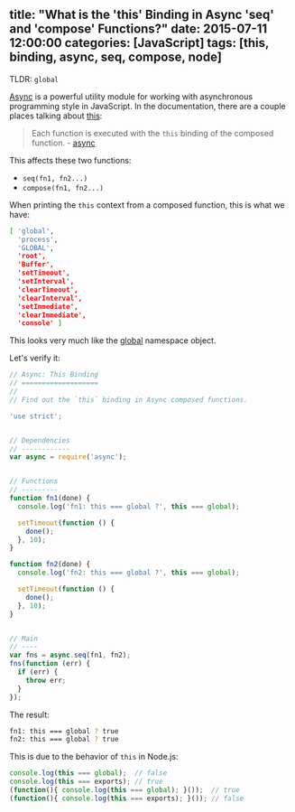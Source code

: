 title: "What is the 'this' Binding in Async 'seq' and 'compose' Functions?"
date: 2015-07-11 12:00:00
categories: [JavaScript]
tags: [this, binding, async, seq, compose, node]
---

TLDR: `global`

<!-- more -->

[Async] is a powerful utility module for working with asynchronous programming style in JavaScript. In the documentation, there are a couple places talking about [this]:

> Each function is executed with the `this` binding of the composed function. - [async]

This affects these two functions:

 - `seq(fn1, fn2...)`
 - `compose(fn1, fn2...)`

When printing the `this` context from a composed function, this is what we have:

```sh
[ 'global',
  'process',
  'GLOBAL',
  'root',
  'Buffer',
  'setTimeout',
  'setInterval',
  'clearTimeout',
  'clearInterval',
  'setImmediate',
  'clearImmediate',
  'console' ]
```

This looks very much like the [global] namespace object.

Let's verify it:

```js
// Async: This Binding
// ===================
//
// Find out the `this` binding in Async composed functions.

'use strict';


// Dependencies
// ------------
var async = require('async');


// Functions
// ---------
function fn1(done) {
  console.log('fn1: this === global ?', this === global);

  setTimeout(function () {
    done();
  }, 10);
}

function fn2(done) {
  console.log('fn2: this === global ?', this === global);

  setTimeout(function () {
    done();
  }, 10);
}


// Main
// ----
var fns = async.seq(fn1, fn2);
fns(function (err) {
  if (err) {
    throw err;
  }
});
```

The result:

```sh
fn1: this === global ? true
fn2: this === global ? true
```

This is due to the behavior of `this` in Node.js:

```js
console.log(this === global);  // false
console.log(this === exports); // true
(function(){ console.log(this === global); }());  // true      
(function(){ console.log(this === exports); }()); // false
```

[this]: https://developer.mozilla.org/en-US/docs/Web/JavaScript/Reference/Operators/this
[global]: https://nodejs.org/api/globals.html#globals_global
[async]: https://github.com/caolan/async